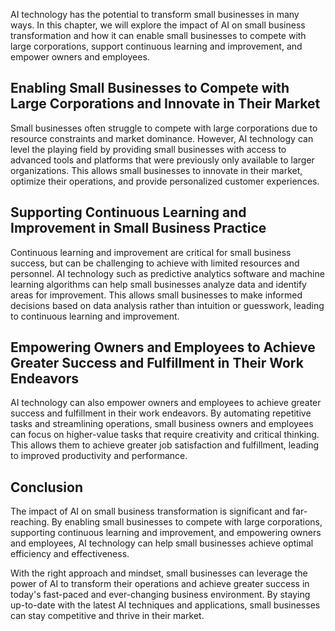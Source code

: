 
AI technology has the potential to transform small businesses in many ways. In this chapter, we will explore the impact of AI on small business transformation and how it can enable small businesses to compete with large corporations, support continuous learning and improvement, and empower owners and employees.

Enabling Small Businesses to Compete with Large Corporations and Innovate in Their Market
-----------------------------------------------------------------------------------------

Small businesses often struggle to compete with large corporations due to resource constraints and market dominance. However, AI technology can level the playing field by providing small businesses with access to advanced tools and platforms that were previously only available to larger organizations. This allows small businesses to innovate in their market, optimize their operations, and provide personalized customer experiences.

Supporting Continuous Learning and Improvement in Small Business Practice
-------------------------------------------------------------------------

Continuous learning and improvement are critical for small business success, but can be challenging to achieve with limited resources and personnel. AI technology such as predictive analytics software and machine learning algorithms can help small businesses analyze data and identify areas for improvement. This allows small businesses to make informed decisions based on data analysis rather than intuition or guesswork, leading to continuous learning and improvement.

Empowering Owners and Employees to Achieve Greater Success and Fulfillment in Their Work Endeavors
--------------------------------------------------------------------------------------------------

AI technology can also empower owners and employees to achieve greater success and fulfillment in their work endeavors. By automating repetitive tasks and streamlining operations, small business owners and employees can focus on higher-value tasks that require creativity and critical thinking. This allows them to achieve greater job satisfaction and fulfillment, leading to improved productivity and performance.

Conclusion
----------

The impact of AI on small business transformation is significant and far-reaching. By enabling small businesses to compete with large corporations, supporting continuous learning and improvement, and empowering owners and employees, AI technology can help small businesses achieve optimal efficiency and effectiveness.

With the right approach and mindset, small businesses can leverage the power of AI to transform their operations and achieve greater success in today's fast-paced and ever-changing business environment. By staying up-to-date with the latest AI techniques and applications, small businesses can stay competitive and thrive in their market.

